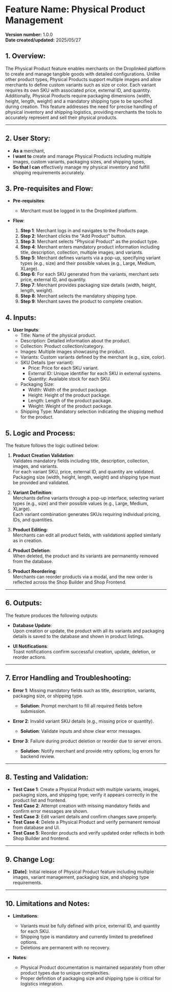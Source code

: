 # Feature Name: Physical Product Management

**Version number:** 1.0.0  
**Date created/updated:** 2025/05/27

## 1. Overview:

The Physical Product feature enables merchants on the Droplinked platform to create and manage tangible goods with detailed configurations. Unlike other product types, Physical Products support multiple images and allow merchants to define custom variants such as size or color. Each variant requires its own SKU with associated price, external ID, and quantity. Additionally, Physical Products require packaging dimensions (width, height, length, weight) and a mandatory shipping type to be specified during creation. This feature addresses the need for precise handling of physical inventory and shipping logistics, providing merchants the tools to accurately represent and sell their physical products.

---

## 2. User Story:

- **As a** merchant,
- **I want to** create and manage Physical Products including multiple images, custom variants, packaging sizes, and shipping types,
- **So that I can** effectively manage my physical inventory and fulfill shipping requirements accurately.

## 3. Pre-requisites and Flow:

- **Pre-requisites**:

  - Merchant must be logged in to the Droplinked platform.

- **Flow**:
  1. **Step 1**: Merchant logs in and navigates to the Products page.
  2. **Step 2**: Merchant clicks the "Add Product" button.
  3. **Step 3**: Merchant selects "Physical Product" as the product type.
  4. **Step 4**: Merchant enters mandatory product information including title, description, collection, multiple images, and variants.
  5. **Step 5**: Merchant defines variants via a pop-up, specifying variant types (e.g., size) and their possible values (e.g., Large, Medium, XLarge).
  6. **Step 6**: For each SKU generated from the variants, merchant sets price, external ID, and quantity.
  7. **Step 7**: Merchant provides packaging size details (width, height, length, weight).
  8. **Step 8**: Merchant selects the mandatory shipping type.
  9. **Step 9**: Merchant saves the product to complete creation.

## 4. Inputs:

- **User Inputs**:
  - Title: Name of the physical product.
  - Description: Detailed information about the product.
  - Collection: Product collection/category.
  - Images: Multiple images showcasing the product.
  - Variants: Custom variants defined by the merchant (e.g., size, color).
  - SKU Details (per variant):
    - Price: Price for each SKU variant.
    - External ID: Unique identifier for each SKU in external systems.
    - Quantity: Available stock for each SKU.
  - Packaging Size:
    - Width: Width of the product package.
    - Height: Height of the product package.
    - Length: Length of the product package.
    - Weight: Weight of the product package.
  - Shipping Type: Mandatory selection indicating the shipping method for the product.

## 5. Logic and Process:

The feature follows the logic outlined below:

1. **Product Creation Validation**:  
   Validates mandatory fields including title, description, collection, images, and variants.  
   For each variant SKU, price, external ID, and quantity are validated.  
   Packaging size (width, height, length, weight) and shipping type must be provided and validated.

2. **Variant Definition**:  
   Merchants define variants through a pop-up interface, selecting variant types (e.g., size) and their possible values (e.g., Large, Medium, XLarge).  
   Each variant combination generates SKUs requiring individual pricing, IDs, and quantities.

3. **Product Editing**:  
   Merchants can edit all product fields, with validations applied similarly as in creation.

4. **Product Deletion**:  
   When deleted, the product and its variants are permanently removed from the database.

5. **Product Reordering**:  
   Merchants can reorder products via a modal, and the new order is reflected across the Shop Builder and Shop Frontend.

---

## 6. Outputs:

The feature produces the following outputs:

- **Database Update**:  
  Upon creation or update, the product with all its variants and packaging details is saved to the database and shown in product listings.

- **UI Notifications**:  
  Toast notifications confirm successful creation, update, deletion, or reorder actions.

---

## 7. Error Handling and Troubleshooting:

- **Error 1**: Missing mandatory fields such as title, description, variants, packaging size, or shipping type.

  - **Solution**: Prompt merchant to fill all required fields before submission.

- **Error 2**: Invalid variant SKU details (e.g., missing price or quantity).

  - **Solution**: Validate inputs and show clear error messages.

- **Error 3**: Failure during product deletion or reorder due to server errors.
  - **Solution**: Notify merchant and provide retry options; log errors for backend review.

---

## 8. Testing and Validation:

- **Test Case 1**: Create a Physical Product with multiple variants, images, packaging sizes, and shipping type; verify it appears correctly in the product list and frontend.
- **Test Case 2**: Attempt creation with missing mandatory fields and confirm error messages are shown.
- **Test Case 3**: Edit variant details and confirm changes save properly.
- **Test Case 4**: Delete a Physical Product and verify permanent removal from database and UI.
- **Test Case 5**: Reorder products and verify updated order reflects in both Shop Builder and frontend.

---

## 9. Change Log:

- **[Date]**: Initial release of Physical Product feature including multiple images, variant management, packaging size, and shipping type requirements.

---

## 10. Limitations and Notes:

- **Limitations**:

  - Variants must be fully defined with price, external ID, and quantity for each SKU.
  - Shipping type is mandatory and currently limited to predefined options.
  - Deletions are permanent with no recovery.

- **Notes**:
  - Physical Product documentation is maintained separately from other product types due to unique complexities.
  - Proper definition of packaging size and shipping type is critical for logistics integration.
